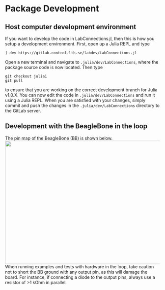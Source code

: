 
<a id='Package-Development-1'></a>

# Package Development


<a id='Host-computer-development-environment-1'></a>

## Host computer development environment


If you want to develop the code in LabConnections.jl, then this is how you setup a development environment. First, open up a Julia REPL and type


```
] dev https://gitlab.control.lth.se/labdev/LabConnections.jl
```


Open a new terminal and navigate to `.julia/dev/LabConnections`, where the package source code is now located. Then type


```
git checkout julia1
git pull
```


to ensure that you are working on the correct development branch for Julia v1.0.X. You can now edit the code in `.julia/dev/LabConnections` and run it using a Julia REPL. When you are satisfied with your changes, simply commit and push the changes in the `.julia/dev/LabConnections` directory to the GitLab server.


<a id='Development-with-the-BeagleBone-in-the-loop-1'></a>

## Development with the BeagleBone in the loop


The pin map of the BeagleBone (BB) is shown below. <img src="../fig/beaglebone*black*pinmap.png" height="400" width="700"> When running examples and tests with hardware in the loop, take caution not to short the BB ground with any output pin, as this will damage the board. For instance, if connecting a diode to the output pins, always use a resistor of >1 kOhm in parallel.

